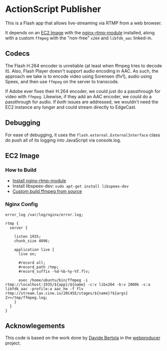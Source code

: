 # ActionScript Publisher

This is a Flash app that allows live-streaming via RTMP from a web browser.

It depends on an [EC2 Image](#ec2-image) with the [nginx-rtmp-module][nginx-rtmp-module] installed, along with a custom `ffmpeg` with the "non-free" `x264` and `libfdk_aac` linked-in.

## Codecs

The Flash H.264 encoder is unreliable (at least when ffmpeg tries to decode it). Also, Flash Player doesn't support audio encoding in AAC. As such, the approach we take is to encode video using Sorensen (flv1), audio using Speex, and then use `ffmpeg` on the server to transcode.

If Adobe ever fixes their H.264 encoder, we could just do a passthrough for video with `ffmpeg`. Likewise, if they add an AAC encoder, we could do a passthrough for audio. If _both_ issues are addressed, we wouldn't need the EC2 instance any longer and could stream directly to EdgeCast.

## Debugging

For ease of debugging, it uses the `flash.external.ExternalInterface` class do push all of its logging into JavaScript via console.log.

## EC2 Image

### How to Build

- [Install nginx-rtmp-module][install-nginx-rtmp-module]
- Install libspeex-dev: `sudo apt-get install libspeex-dev`
- [Custom build ffmpeg from source][custom-build-ffmpeg]

### Nginx Config

    error_log /var/log/nginx/error.log;

    rtmp {
      server {

        listen 1935;
        chunk_size 4096;

        application live {
          live on;

          #record all;
          #record_path /tmp;
          #record_suffix -%d-%b-%y-%T.flv;

          exec /home/ubuntu/bin/ffmpeg -i rtmp://localhost:1935/${app}/${name} -c:v libx264 -b:v 2000k -c:a libfdk_aac -profile:a aac_he -f flv rtmp://stream.lax.cine.io/20C45E/stages/${name}?${args} 2>>/tmp/ffmpeg.log;
        }
      }
    }

## Acknowlegements

This code is based on the work done by [Davide Bertola](http://dadeb.it/) in the [webproducer](https://github.com/davibe/webproducer) project.


<!-- external links -->

[nginx-rtmp-module]:https://github.com/arut/nginx-rtmp-module
[install-nginx-rtmp-module]:https://github.com/arut/nginx-rtmp-module/wiki/Installing-on-Ubuntu-using-PPAs
[custom-build-ffmpeg]:https://trac.ffmpeg.org/wiki/CompilationGuide/Ubuntu